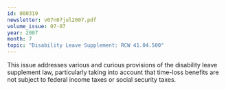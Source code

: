 ```yaml
---
id: 000319
newsletter: v07n07jul2007.pdf
volume_issue: 07-07
year: 2007
month: 7
topic: "Disability Leave Supplement: RCW 41.04.500"
---
```


This issue addresses various and curious provisions of the disability leave supplement law, particularly taking into account that time-loss benefits are not subject to federal income taxes or social security taxes.